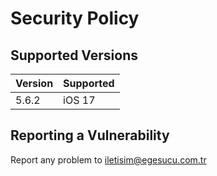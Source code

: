 # Security Policy

## Supported Versions

| Version | Supported          |
| ------- | ------------------ |
| 5.6.2   | iOS 17             |

## Reporting a Vulnerability

Report any problem to iletisim@egesucu.com.tr

